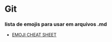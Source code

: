 # Git

### lista de emojis para usar em arquivos .md

* [EMOJI CHEAT SHEET][1]

[1]: <http://www.emoji-cheat-sheet.com/>